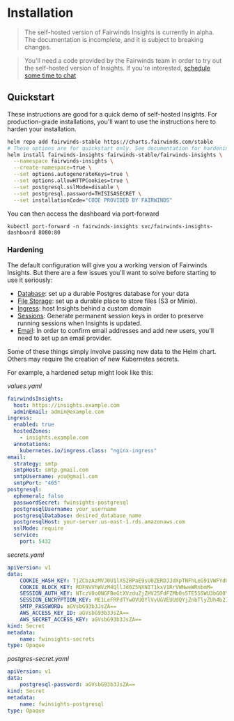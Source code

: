 # Installation

> The self-hosted version of Fairwinds Insights is currently in alpha.
> The documentation is incomplete, and it is subject to breaking changes.

> You'll need a code provided by the Fairwinds team in order to try out
> the self-hosted version of Insights. If you're interested,
> [schedule some time to chat](https://www.fairwinds.com/fairwinds-insights-demo)

## Quickstart
These instructions are good for a quick demo of self-hosted Insights. For production-grade
installations, you'll want to use the instructions here to harden your installation.

```bash
helm repo add fairwinds-stable https://charts.fairwinds.com/stable
# These options are for quickstart only. See documentation for hardening tips
helm install fairwinds-insights fairwinds-stable/fairwinds-insights \
  --namespace fairwinds-insights \
  --create-namespace=true \
  --set options.autogenerateKeys=true \
  --set options.allowHTTPCookies=true \
  --set postgresql.sslMode=disable \
  --set postgresql.password=THISISASECRET \
  --set installationCode="CODE PROVIDED BY FAIRWINDS"
```

You can then access the dashboard via port-forward
```
kubectl port-forward -n fairwinds-insights svc/fairwinds-insights-dashboard 8080:80
```

### Hardening
The default configuration will give you a working version of Fairwinds Insights.
But there are a few issues you'll want to solve before starting to use it seriously:
* [Database](https://insights.docs.fairwinds.com/technical-details/self-hosted/database/): set up a durable Postgres database for your data
* [File Storage](https://insights.docs.fairwinds.com/technical-details/self-hosted/file-storage/): set up a durable place to store files (S3 or Minio).
* [Ingress](https://insights.docs.fairwinds.com/technical-details/self-hosted/ingress/): host Insights behind a custom domain
* [Sessions](https://insights.docs.fairwinds.com/technical-details/self-hosted/sessions/): Generate permanent session keys in order to preserve running sessions when Insights is updated.
* [Email](https://insights.docs.fairwinds.com/technical-details/self-hosted/email/): In order to confirm email addresses and add new users, you'll need to set up an email provider.

Some of these things simply involve passing new data to the Helm chart. Others
may require the creation of new Kubernetes secrets.

For example, a hardened setup might look like this:

_values.yaml_
```yaml
fairwindsInsights:
  host: https://insights.example.com
  adminEmail: admin@example.com
ingress:
  enabled: true
  hostedZones:
    - insights.example.com
  annotations:
    kubernetes.io/ingress.class: "nginx-ingress"
email:
  strategy: smtp
  smtpHost: smtp.gmail.com
  smtpUsername: you@gmail.com
  smtpPort: "465"
postgresql:
  ephemeral: false
  passwordSecret: fwinsights-postgresql
  postgresqlUsername: your_username
  postgresqlDatabase: desired_database_name
  postgresqlHost: your-server.us-east-1.rds.amazonaws.com
  sslMode: require
  service:
    port: 5432
```

_secrets.yaml_
```yaml
apiVersion: v1
data:
    COOKIE_HASH_KEY: TjZCbzAzMVJ0U1lXS2RPaE9sU0ZERDJJdXpTNFhLeG91VWFYdU9DcU9kTkpmenlFNWFsT29sajZ3VGpNbjNSSA==
    COOKIE_BLOCK_KEY: RDFNVVhWVzM4QllJd0Z5NXNIT1kxV1RrVWNweWRnbmM=
    SESSION_AUTH_KEY: NTczV0o0NGFBeGtXVzduZjZHV25FdFZMb0s5TE5SSWU3bG00YkNtaE93bHZUVW1VSXZUYW9ya2UzdHE2eFZXSA==
    SESSION_ENCRYPTION_KEY: ME1LeFRPdTYwOVU0YlVvUGVEUUdQYjZnbTlyZUh4b2I=
    SMTP_PASSWORD: aGVsbG93b3JsZA==
    AWS_ACCESS_KEY_ID: aGVsbG93b3JsZA==
    AWS_SECRET_ACCESS_KEY: aGVsbG93b3JsZA==
kind: Secret
metadata:
    name: fwinsights-secrets
type: Opaque
```

_postgres-secret.yaml_
```yaml
apiVersion: v1
data:
    postgresql-password: aGVsbG93b3JsZA==
kind: Secret
metadata:
    name: fwinsights-postgresql
type: Opaque
```


